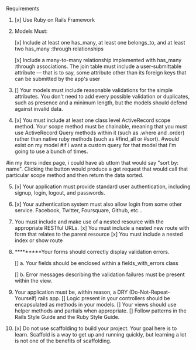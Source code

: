 Requirements

1. [x] Use Ruby on Rails Framework
2. Models Must:

    [x] Include at least one has_many, at least one belongs_to, and at least two has_many :through relationships

    [x] Include a many-to-many relationship implemented with has_many :through associations. The join table must include a user-submittable attribute — that is to say, some attribute other than its foreign keys that can be submitted by the app's user
    
3. [] Your models must include reasonable validations for the simple attributes. You don't need to add every possible validation or duplicates, such as presence and a minimum length, but the models should defend against invalid data.

4. [x] You must include at least one class level ActiveRecord scope method. Your scope method must be chainable, meaning that you must use ActiveRecord Query methods within it (such as .where and .order) rather than native ruby methods (such as #find_all or #sort).
#would exist on my model
#if i want a custom query for that model that i'm going to use a bunch of times.

#in my items index page, i could have ab uttom that would say "sort by: name". Clicking the button would produce a get request that would call that particular scope method and then return the data sorted.

5. [x] Your application must provide standard user authentication, including signup, login, logout, and passwords.

6. [x] Your authentication system must also allow login from some other service. Facebook, Twitter, Foursquare, Github, etc...

7. You must include and make use of a nested resource with the appropriate RESTful URLs.
    [x] You must include a nested new route with form that relates to the parent resource
    [x] You must include a nested index or show route

8. *********Your forms should correctly display validation errors.

    [] a. Your fields should be enclosed within a fields_with_errors class

    [] b. Error messages describing the validation failures must be present within the view.

9. Your application must be, within reason, a DRY (Do-Not-Repeat-Yourself) rails app.
    [] Logic present in your controllers should be encapsulated as methods in your models.
    [] Your views should use helper methods and partials when appropriate.
    [] Follow patterns in the Rails Style Guide and the Ruby Style Guide.

10. [x] Do not use scaffolding to build your project. Your goal here is to learn. Scaffold is a way to get up and running quickly, but learning a lot is not one of the benefits of scaffolding.